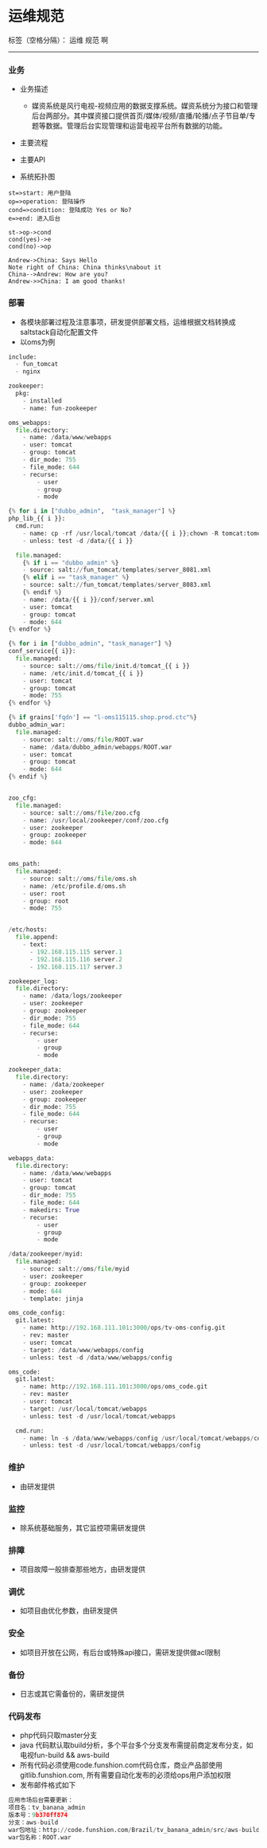 # 运维规范

标签（空格分隔）： 运维 规范 啊

---

### 业务
* 业务描述
    * 媒资系统是风行电视-视频应用的数据支撑系统。媒资系统分为接口和管理后台两部分。其中媒资接口提供首页/媒体/视频/直播/轮播/点子节目单/专题等数据。管理后台实现管理和运营电视平台所有数据的功能。

* 主要流程
* 主要API
* 系统拓扑图

```flow
st=>start: 用户登陆
op=>operation: 登陆操作
cond=>condition: 登陆成功 Yes or No?
e=>end: 进入后台

st->op->cond
cond(yes)->e
cond(no)->op
```

```seq
Andrew->China: Says Hello 
Note right of China: China thinks\nabout it 
China-->Andrew: How are you? 
Andrew->>China: I am good thanks!
```

### 部署
* 各模块部署过程及注意事项，研发提供部署文档，运维根据文档转换成saltstack自动化配置文件
* 以oms为例

```python
include:
  - fun_tomcat
  - nginx

zookeeper:
  pkg:
    - installed
    - name: fun-zookeeper

oms_webapps:
  file.directory:
    - name: /data/www/webapps
    - user: tomcat
    - group: tomcat
    - dir_mode: 755
    - file_mode: 644
    - recurse:
        - user
        - group
        - mode

{% for i in ["dubbo_admin",  "task_manager"] %}
php_lib_{{ i }}:
  cmd.run:
    - name: cp -rf /usr/local/tomcat /data/{{ i }};chown -R tomcat:tomcat /usr/local/tomcat /data/{{ i }};
    - unless: test -d /data/{{ i }}

  file.managed:
    {% if i == "dubbo_admin" %}
    - source: salt://fun_tomcat/templates/server_8081.xml 
    {% elif i == "task_manager" %}
    - source: salt://fun_tomcat/templates/server_8083.xml
    {% endif %}
    - name: /data/{{ i }}/conf/server.xml
    - user: tomcat
    - group: tomcat
    - mode: 644
{% endfor %}

{% for i in ["dubbo_admin", "task_manager"] %}
conf_service{{ i}}:
  file.managed:
    - source: salt://oms/file/init.d/tomcat_{{ i }}
    - name: /etc/init.d/tomcat_{{ i }}
    - user: tomcat
    - group: tomcat
    - mode: 755
{% endfor %}

{% if grains['fqdn'] == "l-oms115115.shop.prod.ctc"%}
dubbo_admin_war:
  file.managed:
    - source: salt://oms/file/ROOT.war
    - name: /data/dubbo_admin/webapps/ROOT.war
    - user: tomcat
    - group: tomcat
    - mode: 644
{% endif %}


zoo_cfg:
  file.managed:
    - source: salt://oms/file/zoo.cfg
    - name: /usr/local/zookeeper/conf/zoo.cfg
    - user: zookeeper
    - group: zookeeper
    - mode: 644


oms_path:
  file.managed:
    - source: salt://oms/file/oms.sh
    - name: /etc/profile.d/oms.sh
    - user: root
    - group: root
    - mode: 755


/etc/hosts:
  file.append:
    - text:
      - 192.168.115.115 server.1
      - 192.168.115.116 server.2
      - 192.168.115.117 server.3

zookeeper_log:
  file.directory:
    - name: /data/logs/zookeeper
    - user: zookeeper
    - group: zookeeper
    - dir_mode: 755
    - file_mode: 644
    - recurse:
        - user
        - group
        - mode

zookeeper_data:
  file.directory:
    - name: /data/zookeeper
    - user: zookeeper
    - group: zookeeper
    - dir_mode: 755
    - file_mode: 644
    - recurse:
        - user
        - group
        - mode

webapps_data:
  file.directory:
    - name: /data/www/webapps
    - user: tomcat
    - group: tomcat
    - dir_mode: 755
    - file_mode: 644
    - makedirs: True
    - recurse:
        - user
        - group
        - mode

/data/zookeeper/myid:
  file.managed:
    - source: salt://oms/file/myid
    - user: zookeeper
    - group: zookeeper
    - mode: 644
    - template: jinja

oms_code_config:
  git.latest:
    - name: http://192.168.111.101:3000/ops/tv-oms-config.git
    - rev: master
    - user: tomcat
    - target: /data/www/webapps/config
    - unless: test -d /data/www/webapps/config

oms_code:
  git.latest:
    - name: http://192.168.111.101:3000/ops/oms_code.git
    - rev: master
    - user: tomcat
    - target: /usr/local/tomcat/webapps
    - unless: test -d /usr/local/tomcat/webapps

  cmd.run:
    - name: ln -s /data/www/webapps/config /usr/local/tomcat/webapps/config
    - unless: test -d /usr/local/tomcat/webapps/config


```

### 维护
* 由研发提供

### 监控
* 除系统基础服务，其它监控项需研发提供

### 排障
* 项目故障一般排查那些地方，由研发提供

### 调优
* 如项目由优化参数，由研发提供

### 安全
* 如项目开放在公网，有后台或特殊api接口，需研发提供做acl限制

### 备份
* 日志或其它需备份的，需研发提供

### 代码发布
* php代码只取master分支
* java 代码默认取build分析，多个平台多个分支发布需提前商定发布分支，如电视fun-build && aws-build
* 所有代码必须使用code.funshion.com代码仓库，商业产品部使用gitlib.funshion.com, 所有需要自动化发布的必须给ops用户添加权限
* 发布邮件格式如下

```python
应用市场后台需要更新：
项目名：tv_banana_admin
版本号：9b370ff874
分支：aws-build
war包地址：http://code.funshion.com/Brazil/tv_banana_admin/src/aws-build
war包名称：ROOT.war
```









